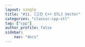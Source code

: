 ```yaml
---
layout: single
title: "#11. [고전 C++ STL] Vector"
categories: "classic-cpp-stl"
tag: ["cpp"]
author_profile: false
sidebar: 
    nav: "docs"
---
```

